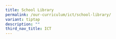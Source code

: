 ```yaml
---
title: School Library
permalink: /our-curriculum/ict/school-library/
variant: tiptap
description: ""
third_nav_title: ICT
---
```

<p></p>